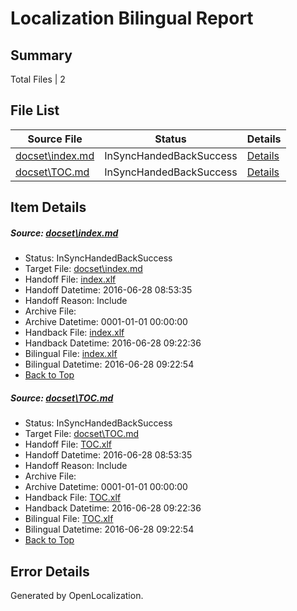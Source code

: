 # <a name='report-top'></a> Localization Bilingual Report

## Summary
 Total Files | 2

## File List
 Source File | Status | Details 
 ----------- | ------ | ------- 
 [docset\index.md](https://github.com/OpenLocalizationOrg/wdg-cpub-hardware-commercialization/blob/0f8db04cd7f6441855eae9187c7e62741becb18d/docset/index.md) | InSyncHandedBackSuccess | [Details](#865258c0b403d4e7979d7ee32d3f87b63a349f086)
 [docset\TOC.md](https://github.com/OpenLocalizationOrg/wdg-cpub-hardware-commercialization/blob/51bdc2c7488a2c06b56adad3af5b307db825d14c/docset/TOC.md) | InSyncHandedBackSuccess | [Details](#0b34fef853fc3e33f4bb972fbfd5f7b0dce72fef1095)

## Item Details
##### <a name='865258c0b403d4e7979d7ee32d3f87b63a349f086'></a> Source: [docset\index.md](https://github.com/OpenLocalizationOrg/wdg-cpub-hardware-commercialization/blob/0f8db04cd7f6441855eae9187c7e62741becb18d/docset/index.md)
* Status: InSyncHandedBackSuccess
* Target File: [docset\index.md](https://github.com/OpenLocalizationOrg/wdg-cpub-hardware-commercialization.zh-cn/blob/ded9cb3ae927b3d0afb62c8f4543392fca6b1d32/docset/index.md)
* Handoff File: [index.xlf](https://github.com/OpenLocalizationOrg/wdg-test.handoff/blob/5858028940c0dddcd8488a6357c0f3c6cad863f1/ol-handoff/en-us.wdg-cpub-hardware-commercialization/docset/index.xlf)
* Handoff Datetime: 2016-06-28 08:53:35
* Handoff Reason: Include
* Archive File: 
* Archive Datetime: 0001-01-01 00:00:00
* Handback File: [index.xlf](https://github.com/OpenLocalizationOrg/wdg-test.handback/blob/7e84640d85a07c26f8628d3e73c2033b56e78d79/ol-handback/zh-cn.wdg-cpub-hardware-commercialization/docset/index.xlf)
* Handback Datetime: 2016-06-28 09:22:36
* Bilingual File: [index.xlf](https://github.com/OpenLocalizationOrg/wdg-test.handback/blob/7e84640d85a07c26f8628d3e73c2033b56e78d79/ol-handback/zh-cn.wdg-cpub-hardware-commercialization/docset/index.xlf)
* Bilingual Datetime: 2016-06-28 09:22:54
* [Back to Top](#report-top)

##### <a name='0b34fef853fc3e33f4bb972fbfd5f7b0dce72fef1095'></a> Source: [docset\TOC.md](https://github.com/OpenLocalizationOrg/wdg-cpub-hardware-commercialization/blob/51bdc2c7488a2c06b56adad3af5b307db825d14c/docset/TOC.md)
* Status: InSyncHandedBackSuccess
* Target File: [docset\TOC.md](https://github.com/OpenLocalizationOrg/wdg-cpub-hardware-commercialization.zh-cn/blob/ded9cb3ae927b3d0afb62c8f4543392fca6b1d32/docset/TOC.md)
* Handoff File: [TOC.xlf](https://github.com/OpenLocalizationOrg/wdg-test.handoff/blob/5858028940c0dddcd8488a6357c0f3c6cad863f1/ol-handoff/en-us.wdg-cpub-hardware-commercialization/docset/TOC.xlf)
* Handoff Datetime: 2016-06-28 08:53:35
* Handoff Reason: Include
* Archive File: 
* Archive Datetime: 0001-01-01 00:00:00
* Handback File: [TOC.xlf](https://github.com/OpenLocalizationOrg/wdg-test.handback/blob/7e84640d85a07c26f8628d3e73c2033b56e78d79/ol-handback/zh-cn.wdg-cpub-hardware-commercialization/docset/TOC.xlf)
* Handback Datetime: 2016-06-28 09:22:36
* Bilingual File: [TOC.xlf](https://github.com/OpenLocalizationOrg/wdg-test.handback/blob/7e84640d85a07c26f8628d3e73c2033b56e78d79/ol-handback/zh-cn.wdg-cpub-hardware-commercialization/docset/TOC.xlf)
* Bilingual Datetime: 2016-06-28 09:22:54
* [Back to Top](#report-top)


## Error Details

Generated by OpenLocalization.
